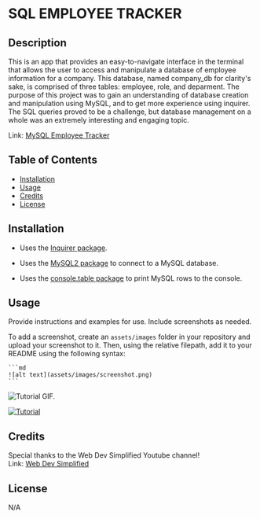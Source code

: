 # SQL EMPLOYEE TRACKER

## Description

This is an app that provides an easy-to-navigate interface in the terminal that allows the user to access and manipulate a database of employee information for a company. This database, named company_db for clarity's sake, is comprised of three tables:  employee, role, and deparment.  The purpose of this project was to gain an understanding of database creation and manipulation using MySQL, and to get more experience using inquirer.  The SQL queries proved to be a challenge, but database management on a whole was an extremely interesting and engaging topic.

Link: [MySQL Employee Tracker](https://github.com/ekirbs/sql-employee-tracker 'An app that provides an interface to access and manipulate an employee database.')

## Table of Contents

- [Installation](#installation)
- [Usage](#usage)
- [Credits](#credits)
- [License](#license)

## Installation

* Uses the [Inquirer package](https://www.npmjs.com/package/inquirer/v/8.2.4).

* Uses the [MySQL2 package](https://www.npmjs.com/package/mysql2) to connect to a MySQL database.

* Uses the [console.table package](https://www.npmjs.com/package/console.table) to print MySQL rows to the console.

## Usage

Provide instructions and examples for use. Include screenshots as needed.

To add a screenshot, create an `assets/images` folder in your repository and upload your screenshot to it. Then, using the relative filepath, add it to your README using the following syntax:

    ```md
    ![alt text](assets/images/screenshot.png)
    ```

![Tutorial GIF.](./public/assets/images/tutor-gif.gif)

[![Tutorial](./assets/images/tutor-img.png)](https://user-images.githubusercontent.com/117387546/211132370-21b4a2f1-01a2-45f3-9a4b-5b665ce991c4.mp4)



## Credits

Special thanks to the Web Dev Simplified Youtube channel!
<br>
Link: [Web Dev Simplified](https://www.youtube.com/@WebDevSimplified 'The Youtube channel for Web Dev Simplified.')

## License

N/A
